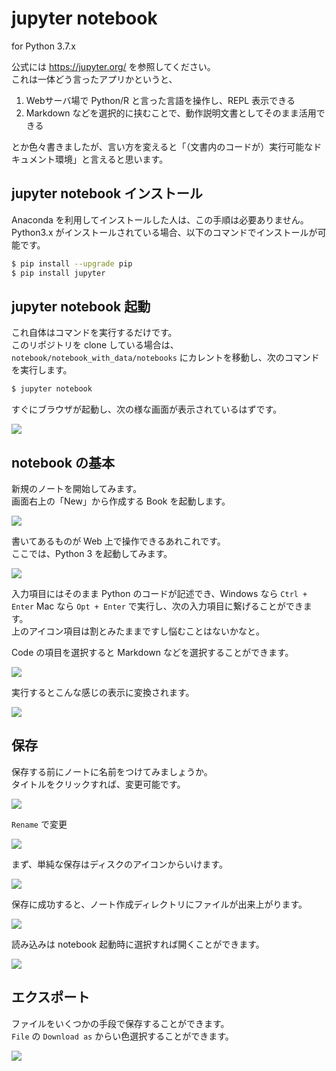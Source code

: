 # jupyter notebook

for Python 3.7.x

公式には https://jupyter.org/ を参照してください。  
これは一体どう言ったアプリかというと、

1. Webサーバ場で Python/R と言った言語を操作し、REPL 表示できる
2. Markdown などを選択的に挟むことで、動作説明文書としてそのまま活用できる

とか色々書きましたが、言い方を変えると「（文書内のコードが）実行可能なドキュメント環境」と言えると思います。

## jupyter notebook インストール

Anaconda を利用してインストールした人は、この手順は必要ありません。  
Python3.x がインストールされている場合、以下のコマンドでインストールが可能です。

```bash
$ pip install --upgrade pip
$ pip install jupyter
```

## jupyter notebook 起動

これ自体はコマンドを実行するだけです。  
このリポジトリを clone している場合は、`notebook/notebook_with_data/notebooks` にカレントを移動し、次のコマンドを実行します。

```sh
$ jupyter notebook
```

すぐにブラウザが起動し、次の様な画面が表示されているはずです。

![](img/notebook1.png)

## notebook の基本

新規のノートを開始してみます。  
画面右上の「New」から作成する Book を起動します。

![](img/notebook2.png)

書いてあるものが Web 上で操作できるあれこれです。  
ここでは、Python 3 を起動してみます。

![](img/notebook3.png)

入力項目にはそのまま Python のコードが記述でき、Windows なら `Ctrl + Enter` Mac なら `Opt + Enter` で実行し、次の入力項目に繋げることができます。  
上のアイコン項目は割とみたままですし悩むことはないかなと。

Code の項目を選択すると Markdown などを選択することができます。

![](img/markdown1.png)

実行するとこんな感じの表示に変換されます。

![](img/markdown2.png)

## 保存

保存する前にノートに名前をつけてみましょうか。  
タイトルをクリックすれば、変更可能です。

![](img/title_change.png)

`Rename` で変更

![](img/title_change2.png)

まず、単純な保存はディスクのアイコンからいけます。

![](img/save_icon.png)

保存に成功すると、ノート作成ディレクトリにファイルが出来上がります。

![](img/save_result.png)

読み込みは notebook 起動時に選択すれば開くことができます。

![](img/load.png)

## エクスポート

ファイルをいくつかの手段で保存することができます。  
`File` の `Download as` からい色選択することができます。

![](img/export.png)


